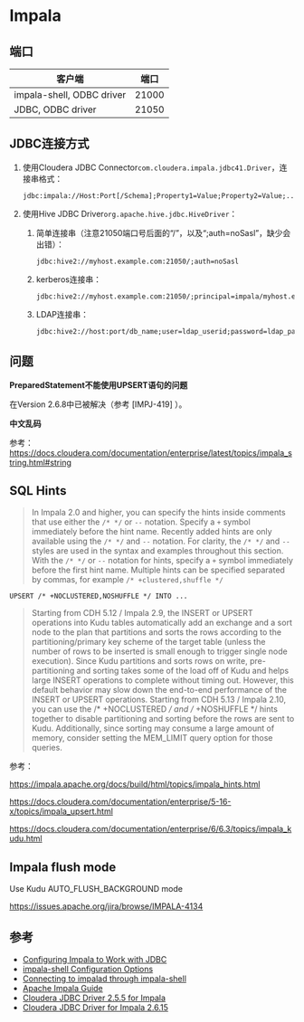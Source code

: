 # Impala

## 端口

| 客户端                    | 端口  |
| ------------------------- | ----- |
| impala-shell, ODBC driver | 21000 |
| JDBC, ODBC driver         | 21050 |

## JDBC连接方式

1. 使用Cloudera JDBC Connector`com.cloudera.impala.jdbc41.Driver`，连接串格式：
    ```
    jdbc:impala://Host:Port[/Schema];Property1=Value;Property2=Value;...
    ```

2. 使用Hive JDBC Driver`org.apache.hive.jdbc.HiveDriver`：
   1. 简单连接串（注意21050端口号后面的“/”，以及“;auth=noSasl”，缺少会出错）：
      ```
      jdbc:hive2://myhost.example.com:21050/;auth=noSasl
      ```
   2. kerberos连接串：
      ```
      jdbc:hive2://myhost.example.com:21050/;principal=impala/myhost.example.com@H2.EXAMPLE.COM
      ```
   3. LDAP连接串：
      ```
      jdbc:hive2://host:port/db_name;user=ldap_userid;password=ldap_password
      ```
      

## 问题

**PreparedStatement不能使用UPSERT语句的问题**

在Version 2.6.8中已被解决（参考 [IMPJ-419] ）。

**中文乱码**

参考：https://docs.cloudera.com/documentation/enterprise/latest/topics/impala_string.html#string

## SQL Hints

> In Impala 2.0 and higher, you can specify the hints inside comments that use either the `/* */` or `--` notation. Specify a `+` symbol immediately before the hint name. Recently added hints are only available using the `/* */` and `--` notation. For clarity, the `/* */` and `--` styles are used in the syntax and examples throughout this section. With the `/* */` or `--` notation for hints, specify a `+` symbol immediately before the first hint name. Multiple hints can be specified separated by commas, for example `/* +clustered,shuffle */`

```
UPSERT /* +NOCLUSTERED,NOSHUFFLE */ INTO ...
```

> Starting from CDH 5.12 / Impala 2.9, the INSERT or UPSERT operations into Kudu tables automatically add an exchange and a sort node to the plan that partitions and sorts the rows according to the partitioning/primary key scheme of the target table (unless the number of rows to be inserted is small enough to trigger single node execution). Since Kudu partitions and sorts rows on write, pre-partitioning and sorting takes some of the load off of Kudu and helps large INSERT operations to complete without timing out. However, this default behavior may slow down the end-to-end performance of the INSERT or UPSERT operations. Starting from CDH 5.13 / Impala 2.10, you can use the /* +NOCLUSTERED */ and /* +NOSHUFFLE */ hints together to disable partitioning and sorting before the rows are sent to Kudu. Additionally, since sorting may consume a large amount of memory, consider setting the MEM_LIMIT query option for those queries.

参考：

https://impala.apache.org/docs/build/html/topics/impala_hints.html

https://docs.cloudera.com/documentation/enterprise/5-16-x/topics/impala_upsert.html

https://docs.cloudera.com/documentation/enterprise/6/6.3/topics/impala_kudu.html

## Impala flush mode

Use Kudu AUTO_FLUSH_BACKGROUND mode

https://issues.apache.org/jira/browse/IMPALA-4134

## 参考

- [Configuring Impala to Work with JDBC](https://docs.cloudera.com/documentation/enterprise/latest/topics/impala_jdbc1.html#impala_jdbc)
- [impala-shell Configuration Options](https://docs.cloudera.com/documentation/enterprise/5-15-x/topics/impala_shell_options.html)
- [Connecting to impalad through impala-shell](https://docs.cloudera.com/documentation/enterprise/5-15-x/topics/impala_connecting.html#connecting)
- [Apache Impala Guide](http://impala.apache.org/docs/build/impala-2.12.pdf)
- [Cloudera JDBC Driver 2.5.5 for Impala](https://docs.cloudera.com/documentation/other/connectors/impala-jdbc/2-5-5/Cloudera-JDBC-Driver-for-Impala-Install-Guide-2-5-5.pdf)
- [Cloudera JDBC Driver for Impala 2.6.15](https://docs.cloudera.com/documentation/other/connectors/impala-jdbc/2-6-15/Cloudera-JDBC-Driver-for-Impala-Release-Notes.pdf)

